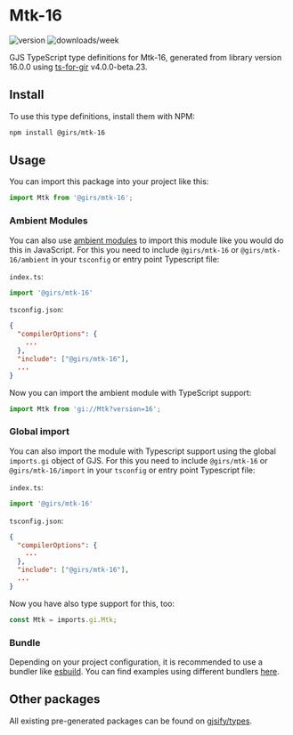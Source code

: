 
# Mtk-16

![version](https://img.shields.io/npm/v/@girs/mtk-16)
![downloads/week](https://img.shields.io/npm/dw/@girs/mtk-16)


GJS TypeScript type definitions for Mtk-16, generated from library version 16.0.0 using [ts-for-gir](https://github.com/gjsify/ts-for-gir) v4.0.0-beta.23.


## Install

To use this type definitions, install them with NPM:
```bash
npm install @girs/mtk-16
```

## Usage

You can import this package into your project like this:
```ts
import Mtk from '@girs/mtk-16';
```

### Ambient Modules

You can also use [ambient modules](https://github.com/gjsify/ts-for-gir/tree/main/packages/cli#ambient-modules) to import this module like you would do this in JavaScript.
For this you need to include `@girs/mtk-16` or `@girs/mtk-16/ambient` in your `tsconfig` or entry point Typescript file:

`index.ts`:
```ts
import '@girs/mtk-16'
```

`tsconfig.json`:
```json
{
  "compilerOptions": {
    ...
  },
  "include": ["@girs/mtk-16"],
  ...
}
```

Now you can import the ambient module with TypeScript support: 

```ts
import Mtk from 'gi://Mtk?version=16';
```

### Global import

You can also import the module with Typescript support using the global `imports.gi` object of GJS.
For this you need to include `@girs/mtk-16` or `@girs/mtk-16/import` in your `tsconfig` or entry point Typescript file:

`index.ts`:
```ts
import '@girs/mtk-16'
```

`tsconfig.json`:
```json
{
  "compilerOptions": {
    ...
  },
  "include": ["@girs/mtk-16"],
  ...
}
```

Now you have also type support for this, too:

```ts
const Mtk = imports.gi.Mtk;
```

### Bundle

Depending on your project configuration, it is recommended to use a bundler like [esbuild](https://esbuild.github.io/). You can find examples using different bundlers [here](https://github.com/gjsify/ts-for-gir/tree/main/examples).

## Other packages

All existing pre-generated packages can be found on [gjsify/types](https://github.com/gjsify/types).

